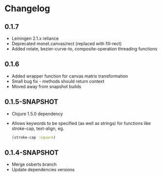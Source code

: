 Changelog
=========

0.1.7
-----
* Leiningen 2.1.x reliance
* Deprecated monet.canvas/rect (replaced with fill-rect)
* Added rotate, bezier-curve-to, composite-operation threading functions

0.1.6
-----
* Added wrapper function for canvas matrix transformation
* Small bug fix - methods should return context
* Moved away from snapshot builds

0.1.5-SNAPSHOT
--------------
* Clojure 1.5.0 dependency
* Allows keywords to be specified (as well as strings) for functions like
  stroke-cap, text-align, eg.

  ```clojure
  (stroke-cap :square)
  ```

0.1.4-SNAPSHOT
--------------
* Merge osberts branch
* Update dependencies versions
